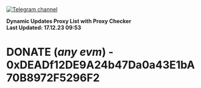 [![Telegram channel](https://img.shields.io/endpoint?url=https://runkit.io/damiankrawczyk/telegram-badge/branches/master?url=https://t.me/n4z4v0d)](https://t.me/n4z4v0d) 

**Dynamic Updates Proxy List with Proxy Checker**  
**Last Updated: 17.12.23 09:53**

# DONATE (_any evm_) - 0xDEADf12DE9A24b47Da0a43E1bA70B8972F5296F2
